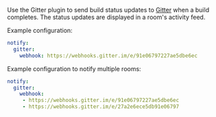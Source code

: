 Use the Gitter plugin to send build status updates to [Gitter](https://gitter.im) when a build completes. The status updates are displayed in a room's activity feed.

Example configuration:

```yaml
notify:
  gitter:
    webhook: https://webhooks.gitter.im/e/91e06797227ae5dbe6ec
```

Example configuration to notify multiple rooms:

```yaml
notify:
  gitter:
    webhook:
     - https://webhooks.gitter.im/e/91e06797227ae5dbe6ec
     - https://webhooks.gitter.im/e/27a2e6ece5db91e06797
```
